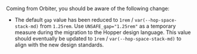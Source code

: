 Coming from Orbiter, you should be aware of the following change:

- The default `gap` value has been reduced to `1rem` / `var(--hop-space-stack-md)` from `1.25rem`. Use `UNSAFE_gap="1.25rem"` as a temporary measure during the migration to the Hopper design language. This value should eventually be updated to `1rem` / `var(--hop-space-stack-md)` to align with the new design standards.
